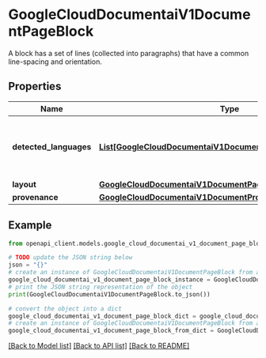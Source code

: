 # GoogleCloudDocumentaiV1DocumentPageBlock

A block has a set of lines (collected into paragraphs) that have a common line-spacing and orientation.

## Properties

Name | Type | Description | Notes
------------ | ------------- | ------------- | -------------
**detected_languages** | [**List[GoogleCloudDocumentaiV1DocumentPageDetectedLanguage]**](GoogleCloudDocumentaiV1DocumentPageDetectedLanguage.md) | A list of detected languages together with confidence. | [optional] 
**layout** | [**GoogleCloudDocumentaiV1DocumentPageLayout**](GoogleCloudDocumentaiV1DocumentPageLayout.md) |  | [optional] 
**provenance** | [**GoogleCloudDocumentaiV1DocumentProvenance**](GoogleCloudDocumentaiV1DocumentProvenance.md) |  | [optional] 

## Example

```python
from openapi_client.models.google_cloud_documentai_v1_document_page_block import GoogleCloudDocumentaiV1DocumentPageBlock

# TODO update the JSON string below
json = "{}"
# create an instance of GoogleCloudDocumentaiV1DocumentPageBlock from a JSON string
google_cloud_documentai_v1_document_page_block_instance = GoogleCloudDocumentaiV1DocumentPageBlock.from_json(json)
# print the JSON string representation of the object
print(GoogleCloudDocumentaiV1DocumentPageBlock.to_json())

# convert the object into a dict
google_cloud_documentai_v1_document_page_block_dict = google_cloud_documentai_v1_document_page_block_instance.to_dict()
# create an instance of GoogleCloudDocumentaiV1DocumentPageBlock from a dict
google_cloud_documentai_v1_document_page_block_from_dict = GoogleCloudDocumentaiV1DocumentPageBlock.from_dict(google_cloud_documentai_v1_document_page_block_dict)
```
[[Back to Model list]](../README.md#documentation-for-models) [[Back to API list]](../README.md#documentation-for-api-endpoints) [[Back to README]](../README.md)


